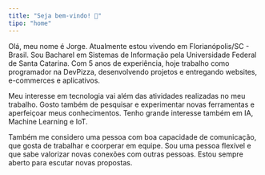 ```yaml
---
title: "Seja bem-vindo! 👋"
tipo: "home"
---
```


Olá, meu nome é Jorge. Atualmente estou vivendo em Florianópolis/SC - Brasil. Sou Bacharel em
Sistemas de Informação pela Universidade Federal de Santa Catarina. Com 5 anos de experiência, hoje trabalho como programador na DevPizza, desenvolvendo projetos e entregando websites, e-commerces e aplicativos.

Meu interesse em tecnologia vai além das atividades realizadas no meu trabalho. Gosto também de pesquisar e experimentar novas ferramentas e aperfeiçoar meus conhecimentos. Tenho grande interesse também em IA, Machine Learning e IoT.

Também me considero uma pessoa com boa capacidade de comunicação, que gosta de trabalhar e coorperar em equipe. Sou uma pessoa flexível e que sabe valorizar novas conexões com outras pessoas. Estou sempre aberto para escutar novas propostas.
